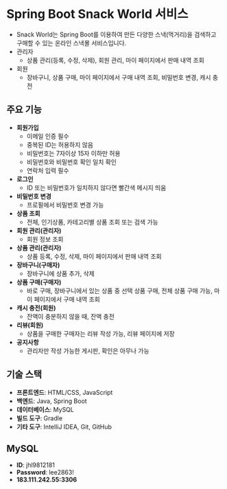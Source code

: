 # Spring Boot Snack World 서비스

- Snack World는 Spring Boot를 이용하여 만든 다양한 스낵(먹거리)을 검색하고 구매할 수 있는 온라인 스낵몰 서비스입니다.
- 관리자
  - 상품 관리(등록, 수정, 삭제), 회원 관리, 마이 페이지에서 판매 내역 조회
- 회원
  - 장바구니, 상품 구매, 마이 페이지에서 구매 내역 조회, 비밀번호 변경, 캐시 충전

## 주요 기능
- **회원가입**
  - 이메일 인증 필수
  - 중복된 ID는 허용하지 않음
  - 비밀번호는 7자이상 15자 이하만 허용
  - 비밀번호와 비밀번호 확인 일치 확인
  - 연락처 입력 필수
- **로그인**
  - ID 또는 비밀번호가 일치하지 않다면 빨간색 메시지 띄움
- **비밀번호 변경**
  - 프로필에서 비밀번호 변경 가능
- **상품 조회**
  - 전체, 인기상품, 카테고리별 상품 조회 또는 검색 가능
- **회원 관리(관리자)**
  - 회원 정보 조회
- **상품 관리(관리자)**
  - 상품 등록, 수정, 삭제, 마이 페이지에서 판매 내역 조회
- **장바구니(구매자)**
  - 장바구니에 상품 추가, 삭제
- **상품 구매(구매자)**
  - 바로 구매, 장바구니에서 있는 상품 중 선택 상품 구매, 전체 상품 구매 가능, 마이 페이지에서 구매 내역 조회
- **캐시 충전(회원)**
  - 잔액이 충분하지 않을 때, 잔액 충전
- **리뷰(회원)**
  - 상품을 구매한 구매자는 리뷰 작성 가능, 리뷰 페이지에 저장
- **공지사항**
  - 관리자만 작성 가능한 게시판, 확인은 아무나 가능

## 기술 스택
- **프론트엔드**: HTML/CSS, JavaScript
- **백엔드**: Java, Spring Boot
- **데이터베이스**: MySQL
- **빌드 도구**: Gradle
- **기타 도구**: IntelliJ IDEA, Git, GitHub

## MySQL
- **ID**: jhl9812181
- **Password**: lee2863!
- **183.111.242.55:3306**
